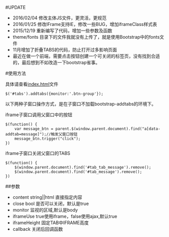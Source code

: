 #UPDATE

- 2016/02/04 修改主体JS文件，更灵活，更规范
- 2016/01/25 修改IFrame支持IE，修改一些BUG，增加iframeClass样式表
- 2015/12/19 重新编写了代码，增加一些参数及函数
- theme/fonts 目录下的文件我就没有上传了，就是使用Bootstrap中的fonts文件
- 11月增加了折叠TABS的代码，防止打开过多影响页面
- 最近在做一个前端，需要点击按钮创建一个可关闭的标签页，没有找到合适的，最后想到不如改造一下bootstrap省事。

#使用方法

具体请查看[index.html](http://git.oschina.net/hbbcs/bootStrap-addTabs/blob/master/index.html)文件
```
$('#tabs').addtabs({monitor:'.btn-group'});
```
以下两种子窗口操作方式，是在子窗口不加载bootstrap-addtabs的环境下。

iframe子窗口调用父窗口中的按钮
```
$(function() {
    var message_btn = parent.$(window.parent.document).find("a[data-addtab=message]");//触发父窗口按钮
    message_btn.trigger("click");
})
```
iframe子窗口关闭父窗口的TABS
```
$(function() {
    $(window.parent.document).find('#tab_tab_message').remove();
    $(window.parent.document).find('#tab_message').remove();
})
```

##参数

-  content string||html 直接指定内容
-  close bool 是否可以关闭，默认是true
-  monitor 监视的区域,默认是body
-  iframeUse true使用iframe，false使用ajax,默认true
-  iframeHeight 固定TAB中IFRAME高度
-  callback 关闭后回调函数
